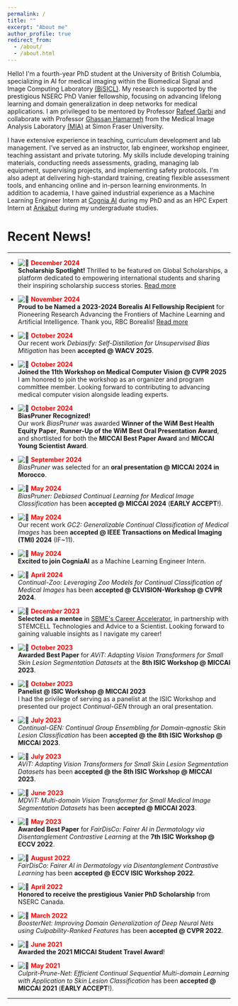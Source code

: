```yaml
---
permalink: /
title: ""
excerpt: "About me"
author_profile: true
redirect_from: 
  - /about/
  - /about.html
---
```


Hello! I'm a fourth-year PhD student at the University of British Columbia, specializing in AI for medical imaging within the Biomedical Signal and Image Computing Laboratory [(BiSICL)](https://bisicl.ece.ubc.ca/). My research is supported by the prestigious NSERC PhD Vanier fellowship, focusing on advancing lifelong learning and domain generalization in deep networks for medical applications. I am privileged to be mentored by Professor [Rafeef Garbi](https://scholar.google.com/citations?hl=en&user=Mwscz1IAAAAJ&view_op=list_works&sortby=pubdate) and collaborate with Professor [Ghassan Hamarneh](https://scholar.google.com/citations?hl=en&user=61DdlkAAAAAJ&view_op=list_works&sortby=pubdate) from the Medical Image Analysis Laboratory [(MIA)](https://www.medicalimageanalysis.com/) at Simon Fraser University.

I have extensive experience in teaching, curriculum development and lab management. I’ve served as an instructor, lab engineer, workshop engineer, teaching assistant and private tutoring. My skills include developing training materials, conducting needs assessments, grading, managing lab equipment, supervising projects, and implementing safety protocols. I'm also adept at delivering high-standard training, creating flexible assessment tools, and enhancing online and in-person learning environments. In addition to academia, I have gained industrial experience as a Machine Learning Engineer Intern at [Cognia AI](https://www.cognia.ca/) during my PhD and as an HPC Expert Intern at [Ankabut](https://www.ankabut.ae/) during my undergraduate studies.



Recent News!
======
<hr>

- ![📅](https://img.icons8.com/emoji/16/000000/calendar-emoji.png) **<span style="color: red;">December 2024</span>**  
**Scholarship Spotlight!** Thrilled to be featured on Global Scholarships, a platform dedicated to empowering international students and sharing their inspiring scholarship success stories. [Read more](https://globalscholarships.com/scholarship-posts/nourhan-bayasi/)

- ![📅](https://img.icons8.com/emoji/16/000000/calendar-emoji.png) **<span style="color: red;">November 2024</span>**  
  **Proud to be Named a 2023-2024 Borealis AI Fellowship Recipient** for Pioneering Research Advancing the Frontiers of Machine Learning and Artificial Intelligence. Thank you, RBC Borealis! [Read more](https://rbcborealis.com/news/celebrating-the-future-of-ai-meet-our-new-fellows/)

- ![📅](https://img.icons8.com/emoji/16/000000/calendar-emoji.png) **<span style="color: red;">October 2024</span>**  
  Our recent work *Debiasify: Self-Distillation for Unsupervised Bias Mitigation* has been **accepted @ WACV 2025**.

- ![📅](https://img.icons8.com/emoji/16/000000/calendar-emoji.png) **<span style="color: red;">October 2024</span>**  
  **Joined the 11th Workshop on Medical Computer Vision @ CVPR 2025**  
  I am honored to join the workshop as an organizer and program committee member. Looking forward to contributing to advancing medical computer vision alongside leading experts.

- ![📅](https://img.icons8.com/emoji/16/000000/calendar-emoji.png) **<span style="color: red;">October 2024</span>**  
  **BiasPruner Recognized!**  
  Our work *BiasPruner* was awarded **Winner of the WiM Best Health Equity Paper**, **Runner-Up of the WiM Best Oral Presentation Award**, and shortlisted for both the **MICCAI Best Paper Award** and **MICCAI Young Scientist Award**.

- ![📅](https://img.icons8.com/emoji/16/000000/calendar-emoji.png) **<span style="color: red;">September 2024</span>**  
  *BiasPruner* was selected for an **oral presentation @ MICCAI 2024 in Morocco**.

- ![📅](https://img.icons8.com/emoji/16/000000/calendar-emoji.png) **<span style="color: red;">May 2024</span>**  
  *BiasPruner: Debiased Continual Learning for Medical Image Classification* has been **accepted @ MICCAI 2024** (**EARLY ACCEPT**!).

- ![📅](https://img.icons8.com/emoji/16/000000/calendar-emoji.png) **<span style="color: red;">May 2024</span>**  
  Our recent work *GC2: Generalizable Continual Classification of Medical Images* has been **accepted @ IEEE Transactions on Medical Imaging (TMI) 2024** (IF~11).

- ![📅](https://img.icons8.com/emoji/16/000000/calendar-emoji.png) **<span style="color: red;">May 2024</span>**  
  **Excited to join CogniaAI** as a Machine Learning Engineer Intern.

- ![📅](https://img.icons8.com/emoji/16/000000/calendar-emoji.png) **<span style="color: red;">April 2024</span>**  
  *Continual-Zoo: Leveraging Zoo Models for Continual Classification of Medical Images* has been **accepted @ CLVISION-Workshop @ CVPR 2024**.

- ![📅](https://img.icons8.com/emoji/16/000000/calendar-emoji.png) **<span style="color: red;">December 2023</span>**  
  **Selected as a mentee** in [SBME's Career Accelerator](https://bme.ubc.ca/sbme-career-accelerator/), in partnership with STEMCELL Technologies and Advice to a Scientist. Looking forward to gaining valuable insights as I navigate my career!

- ![📅](https://img.icons8.com/emoji/16/000000/calendar-emoji.png) **<span style="color: red;">October 2023</span>**  
  **Awarded Best Paper** for *AViT: Adapting Vision Transformers for Small Skin Lesion Segmentation Datasets* at the **8th ISIC Workshop @ MICCAI 2023**.

- ![📅](https://img.icons8.com/emoji/16/000000/calendar-emoji.png) **<span style="color: red;">October 2023</span>**  
  **Panelist @ ISIC Workshop @ MICCAI 2023**  
  I had the privilege of serving as a panelist at the ISIC Workshop and presented our project *Continual-GEN* through an oral presentation.

- ![📅](https://img.icons8.com/emoji/16/000000/calendar-emoji.png) **<span style="color: red;">July 2023</span>**  
  *Continual-GEN: Continual Group Ensembling for Domain-agnostic Skin Lesion Classification* has been **accepted @ the 8th ISIC Workshop @ MICCAI 2023**.

- ![📅](https://img.icons8.com/emoji/16/000000/calendar-emoji.png) **<span style="color: red;">July 2023</span>**  
  *AViT: Adapting Vision Transformers for Small Skin Lesion Segmentation Datasets* has been **accepted @ the 8th ISIC Workshop @ MICCAI 2023**.

- ![📅](https://img.icons8.com/emoji/16/000000/calendar-emoji.png) **<span style="color: red;">June 2023</span>**  
  *MDViT: Multi-domain Vision Transformer for Small Medical Image Segmentation Datasets* has been **accepted @ MICCAI 2023**.

- ![📅](https://img.icons8.com/emoji/16/000000/calendar-emoji.png) **<span style="color: red;">May 2023</span>**  
  **Awarded Best Paper** for *FairDisCo: Fairer AI in Dermatology via Disentanglement Contrastive Learning* at the **7th ISIC Workshop @ ECCV 2022**.

- ![📅](https://img.icons8.com/emoji/16/000000/calendar-emoji.png) **<span style="color: red;">August 2022</span>**  
  *FairDisCo: Fairer AI in Dermatology via Disentanglement Contrastive Learning* has been **accepted @ ECCV ISIC Workshop 2022**.

- ![📅](https://img.icons8.com/emoji/16/000000/calendar-emoji.png) **<span style="color: red;">April 2022</span>**  
  **Honored to receive the prestigious Vanier PhD Scholarship** from NSERC Canada.

- ![📅](https://img.icons8.com/emoji/16/000000/calendar-emoji.png) **<span style="color: red;">March 2022</span>**  
  *BoosterNet: Improving Domain Generalization of Deep Neural Nets using Culpability-Ranked Features* has been **accepted @ CVPR 2022**.

- ![📅](https://img.icons8.com/emoji/16/000000/calendar-emoji.png) **<span style="color: red;">June 2021</span>**  
  **Awarded the 2021 MICCAI Student Travel Award**!

- ![📅](https://img.icons8.com/emoji/16/000000/calendar-emoji.png) **<span style="color: red;">May 2021</span>**  
  *Culprit-Prune-Net: Efficient Continual Sequential Multi-domain Learning with Application to Skin Lesion Classification* has been **accepted @ MICCAI 2021** (**EARLY ACCEPT**!).

<hr>
